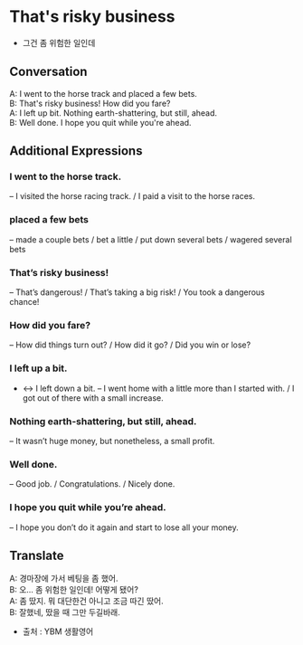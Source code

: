 # That's risky business
- 그건 좀 위험한 일인데

## Conversation
A: I went to the horse track and placed a few bets.<br>
B: That's risky business! How did you fare?<br>
A: I left up bit. Nothing earth-shattering, but still, ahead.<br>
B: Well done. I hope you quit while you're ahead.<br>

## Additional Expressions
### I went to the horse track.
– I visited the horse racing track. / I paid a visit to the horse races.

### placed a few bets
– made a couple bets / bet a little / put down several bets / wagered several bets

### That’s risky business!
– That’s dangerous! / That’s taking a big risk! / You took a dangerous chance!

### How did you fare?
– How did things turn out? / How did it go? / Did you win or lose?

### I left up a bit.
- <-> I left down a bit.
– I went home with a little more than I started with. / I got out of there with a small increase.

### Nothing earth-shattering, but still, ahead.
– It wasn’t huge money, but nonetheless, a small profit.
### Well done.
– Good job. / Congratulations. / Nicely done.

### I hope you quit while you’re ahead.
– I hope you don’t do it again and start to lose all your money.

## Translate
A: 경마장에 가서 베팅을 좀 했어.<br>
B: 오... 좀 위험한 일인데! 어떻게 됐어?<br>
A: 좀 땄지. 뭐 대단한건 아니고 조금 따긴 땄어.<br>
B: 잘했네, 땄을 때 그만 두길바래.<br>

- 출처 : YBM 생활영어 
